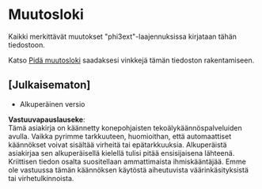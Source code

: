 # Muutosloki

Kaikki merkittävät muutokset "phi3ext"-laajennuksissa kirjataan tähän tiedostoon.

Katso [Pidä muutosloki](http://keepachangelog.com/) saadaksesi vinkkejä tämän tiedoston rakentamiseen.

## [Julkaisematon]

- Alkuperäinen versio

**Vastuuvapauslauseke**:  
Tämä asiakirja on käännetty konepohjaisten tekoälykäännöspalveluiden avulla. Vaikka pyrimme tarkkuuteen, huomioithan, että automaattiset käännökset voivat sisältää virheitä tai epätarkkuuksia. Alkuperäistä asiakirjaa sen alkuperäisellä kielellä tulisi pitää ensisijaisena lähteenä. Kriittisen tiedon osalta suositellaan ammattimaista ihmiskääntäjää. Emme ole vastuussa tämän käännöksen käytöstä aiheutuvista väärinkäsityksistä tai virhetulkinnoista.